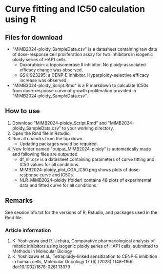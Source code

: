 # Curve fitting and IC50 calculation using R

## Files for download

- "MiMB2024-ploidy_SampleData.csv" is a datasheet containing raw data of dose-response cell proliferation assay for two inhibitors in isogenic ploidy series of HAP1 cells.
  - Doxorubicin: a topoisomerase II inhibitor. No ploidy-associated efficacy change was observed.
  - GSK-923295: a CENP-E inhibitor. Hyperploidy-selective efficacy increase was observed.
- "MiMB2024-ploidy_Script.Rmd" is a R markdown to calculate IC50s from dose-response curve of growth proliferation provided in "MiMB2024-ploidy_SampleData.csv".

## How to use

1. Download "MiMB2024-ploidy_Script.Rmd" and "MiMB2024-ploidy_SampleData.csv" to your working directory.
2. Open the Rmd file in Rstudio.
3. Run all chancks from the top down.
   - Updating packages would be required.
5. New folder named "output_MiMB2024-ploidy" is automatically made and following files are outputted:
   - df_nlr.csv is a datasheet containing parameters of curve fitting and IC50 values for all conditions.
   - MiMB2024-ploidy_plot_CGA_IC50.png shows plots of dose-response curve and IC50s.
   - NLR_MiMB2024-ploidy (folder) contains 48 plots of experimental data and fitted curve for all conditions.

## Remarks

See sessionInfo.txt for the versions of R, Rstudio, and packages used in the Rmd file.

### Article information

1. K. Yoshizawa and R. Uehara, Comparative pharmacological analysis of mitotic inhibitors using isogenic ploidy series of HAP1 cells, submitted to Methods in Molecular Biology
2. K. Yoshizawa et al., Tetraploidy-linked sensitization to CENP-E inhibition in human cells, Molecular Oncology 17 (6) (2023) 1148–1166. doi:10.1002/1878-0261.13379
